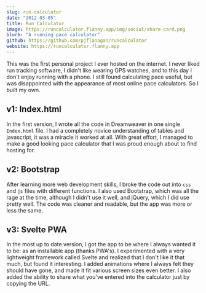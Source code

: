 ```yaml
---
slug: run-calculator
date: "2012-03-05"
title: Run Calculator
image: https://runcalculator.flanny.app/img/social/share-card.png
blurb: "A running pace calculator"
github: https://github.com/pjflanagan/runcalculator
website: https://runcalculator.flanny.app
---
```


This was the first personal project I ever hosted on the internet. I never liked run tracking software, I didn't like wearing GPS watches, and to this day I don't enjoy running with a phone. I still found calculating pace useful, but was disappointed with the appearance of most online pace calculators. So I built my own.

## v1: Index.html

In the first version, I wrote all the code in Dreamweaver in one single `Index.html` file. I had a completely novice understanding of tables and javascript, it was a miracle it worked at all. With great effort, I managed to make a good looking pace calculator that I was proud enough about to find hosting for.

## v2: Bootstrap

After learning more web development skills, I broke the code out into `css` and `js` files with different functions. I also used Bootstrap, which was all the rage at the time, although I didn't use it well, and jQuery, which I did use pretty well. The code was cleaner and readable, but the app was more or less the same.

## v3: Svelte PWA

In the most up to date version, I got the app to be where I always wanted it to be: as an installable app (thanks PWA's). I experimented with a very lightweight framework called Svelte and realized that I don't like it that much, but found it interesting. I added animations where I always felt they should have gone, and made it fit various screen sizes even better. I also added the ability to share what you've entered into the calculator just by copying the URL.
